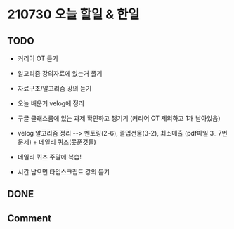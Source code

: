 # 210730 오늘 할일 & 한일

## TODO

- 커리어 OT 듣기

- 알고리즘 강의자료에 있는거 풀기

- 자료구조/알고리즘 강의 듣기

- 오늘 배운거 velog에 정리

- 구글 클래스룸에 있는 과제 확인하고 챙기기 (커리어 OT 제외하고 1개 남아있음)

- velog 알고리즘 정리
--> 멘토링(2-6), 졸업선물(3-2), 최소매출 (pdf파일 3_  7번 문제) + 데일리 퀴즈(못푼것들)

- 데일리 퀴즈 주말에 복습!

- 시간 남으면 타입스크립트 강의 듣기

## DONE

## Comment



